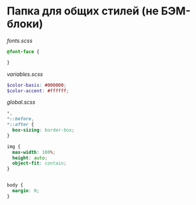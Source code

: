 # Папка для общих стилей (не БЭМ-блоки)

_fonts.scss_
```scss
@font-face {

}
```

_variables.scss_
```scss
$color-basis: #000000;
$color-accent: #ffffff;
```

_global.scss_
```scss
*,
*::before,
*::after {
  box-sizing: border-box;
}

img {
  max-width: 100%;
  height: auto;
  object-fit: contain;
}


body {
  margin: 0;
}
```
